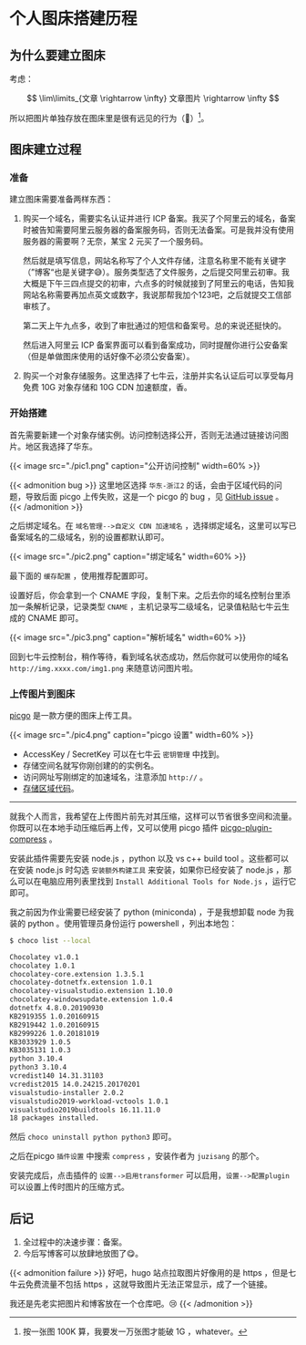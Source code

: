 # 个人图床搭建历程


## 为什么要建立图床

考虑：

$$ \lim\limits_{文章 \rightarrow \infty} 文章图片 \rightarrow \infty $$

所以把图片单独存放在图床里是很有远见的行为（:thinking:）[^foot1]。

[^foot1]: 按一张图 100K 算，我要发一万张图才能破 1G ，whatever。

## 图床建立过程

### 准备

建立图床需要准备两样东西：

1. 购买一个域名，需要实名认证并进行 ICP 备案。我买了个阿里云的域名，备案时被告知需要阿里云服务器的备案服务码，否则无法备案。可是我并没有使用服务器的需要啊？无奈，某宝 2 元买了一个服务码。

    然后就是填写信息，网站名称写了个人文件存储，注意名称里不能有关键字（”博客“也是关键字:sweat_smile:）。服务类型选了文件服务，之后提交阿里云初审。我大概是下午三四点提交的初审，六点多的时候就接到了阿里云的电话，告知我网站名称需要再加点英文或数字，我说那帮我加个123吧，之后就提交工信部审核了。

    第二天上午九点多，收到了审批通过的短信和备案号。总的来说还挺快的。

    然后进入阿里云 ICP 备案界面可以看到备案成功，同时提醒你进行公安备案（但是单做图床使用的话好像不必须公安备案）。

2. 购买一个对象存储服务。这里选择了七牛云，注册并实名认证后可以享受每月免费 10G 对象存储和 10G CDN 加速额度，香。

### 开始搭建

首先需要新建一个对象存储实例。访问控制选择公开，否则无法通过链接访问图片。地区我选择了华东。

{{< image src="./pic1.png" caption="公开访问控制" width=60% >}}

{{< admonition bug >}}
这里地区选择 `华东-浙江2` 的话，会由于区域代码的问题，导致后面 picgo 上传失败，这是一个 picgo 的 bug ，见 [GitHub issue](https://github.com/Molunerfinn/PicGo/issues/863) 。
{{< /admonition >}}

之后绑定域名。在 `域名管理-->自定义 CDN 加速域名` ，选择绑定域名，这里可以写已备案域名的二级域名，别的设置都默认即可。

{{< image src="./pic2.png" caption="绑定域名" width=60% >}}

最下面的 `缓存配置` ，使用推荐配置即可。

设置好后，你会拿到一个 CNAME 字段，复制下来。之后去你的域名控制台里添加一条解析记录，记录类型 `CNAME` ，主机记录写二级域名，记录值粘贴七牛云生成的 CNAME 即可。

{{< image src="./pic3.png" caption="解析域名" width=60% >}}

回到七牛云控制台，稍作等待，看到域名状态成功，然后你就可以使用你的域名 `http://img.xxxx.com/img1.png` 来随意访问图片啦。

### 上传图片到图床

[picgo](https://picgo.github.io/PicGo-Doc/zh/) 是一款方便的图床上传工具。

{{< image src="./pic4.png" caption="picgo 设置" width=60% >}}

- AccessKey / SecretKey 可以在七牛云 `密钥管理` 中找到。
- 存储空间名就写你刚创建的的实例名。
- 访问网址写刚绑定的加速域名，注意添加 `http://` 。
- [存储区域代码](https://developer.qiniu.com/kodo/1671/region-endpoint-fq)。

---

就我个人而言，我希望在上传图片前先对其压缩，这样可以节省很多空间和流量。你既可以在本地手动压缩后再上传，又可以使用 picgo 插件 [picgo-plugin-compress](https://github.com/JuZiSang/picgo-plugin-compress) 。

安装此插件需要先安装 node.js ，python 以及 vs c++ build tool 。这些都可以在安装 node.js 时勾选 `安装额外构建工具` 来安装，如果你已经安装了 node.js ，那么可以在电脑应用列表里找到 `Install Additional Tools for Node.js` ，运行它即可。

我之前因为作业需要已经安装了 python (miniconda) ，于是我想卸载 node 为我装的 python 。使用管理员身份运行 powershell ，列出本地包：
```bash
$ choco list --local

Chocolatey v1.0.1
chocolatey 1.0.1
chocolatey-core.extension 1.3.5.1
chocolatey-dotnetfx.extension 1.0.1
chocolatey-visualstudio.extension 1.10.0
chocolatey-windowsupdate.extension 1.0.4
dotnetfx 4.8.0.20190930
KB2919355 1.0.20160915
KB2919442 1.0.20160915
KB2999226 1.0.20181019
KB3033929 1.0.5
KB3035131 1.0.3
python 3.10.4
python3 3.10.4
vcredist140 14.31.31103
vcredist2015 14.0.24215.20170201
visualstudio-installer 2.0.2
visualstudio2019-workload-vctools 1.0.1
visualstudio2019buildtools 16.11.11.0
18 packages installed.
```
然后 `choco uninstall python python3` 即可。

之后在picgo `插件设置` 中搜索 `compress` ，安装作者为 `juzisang` 的那个。

安装完成后，点击插件的 `设置-->启用transformer` 可以启用，`设置-->配置plugin` 可以设置上传时图片的压缩方式。

## 后记

1. 全过程中的决速步骤：备案。
2. 今后写博客可以放肆地放图了:yum:。

{{< admonition failure >}}
好吧，hugo 站点拉取图片好像用的是 https ，但是七牛云免费流量不包括 https ，这就导致图片无法正常显示，成了一个链接。

我还是先老实把图片和博客放在一个仓库吧。:cry:
{{< /admonition >}}
